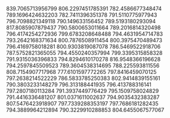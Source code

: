 839.7065713956799
806.2297451785391
782.4586677348474
789.1696424632203
782.7411396351378
791.5110775977943
796.7098821349118
790.149633156452
789.5193180293094
817.8085907879437
790.5800653011664
789.2016814320498
796.4174254272936
799.6783208648488
794.4631954714783
793.2642168371634
800.7876508911454
800.3975470489473
796.4169758018281
800.9303819087078
786.5469522918706
787.5752821365055
794.4550240357994
799.3395315858328
791.9315036396833
794.8294610170278
816.9548366196628
794.2597845509523
789.3604538314695
788.225593811556
808.7154907717968
777.6101597772265
797.8416459070125
797.2638214522229
786.5833785250383
802.9414839155161
790.3803233148279
796.313188441935
796.413788316141
797.2807180113284
791.3937449776429
795.1509758024829
791.4416336481207
801.0371611002637
794.9035432383287
807.5476423918907
797.7339288353197
797.7686181282435
794.3889964212894
790.3229910288853
804.6455067577067
